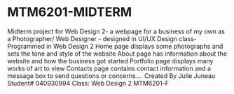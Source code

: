 # MTM6201-MIDTERM

Midterm project for Web Design 2- a webpage for a business of my own as a Photographer/ Web Designer - designed in UI/UX Design class-Programmed in Web Design 2
Home page displays some photographs and sets the tone and style of the website
About page has information about the website and how the business got started
Portfolio page displays many works of art to view
Contacts page contains contact information and a message box to send questions or concerns....
Created By Julie Juneau
Student# 040930994
Class: Web Design 2 MTM6201-F
